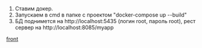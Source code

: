 1. Ставим докер.
2. Запускаем в cmd в папке с проектом "docker-compose up --build"
3.  БД поднимется на http://localhost:5435 (логин root, пароль root), рест сервер на http://localhost:8085/myapp

<a href="front/index.html" target = "_blank">front</a>
